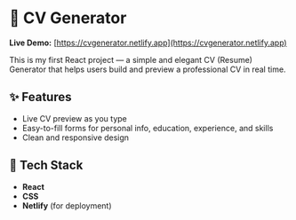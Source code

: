 # 📝 CV Generator

**Live Demo:** [https://cvgenerator.netlify.app](https://cvgenerator.netlify.app)

This is my first React project — a simple and elegant CV (Resume) Generator that helps users build and preview a professional CV in real time.

## ✨ Features

- Live CV preview as you type  
- Easy-to-fill forms for personal info, education, experience, and skills  
- Clean and responsive design  

## 🚀 Tech Stack

- **React**  
- **CSS**  
- **Netlify** (for deployment)
